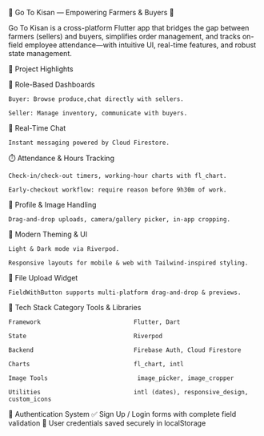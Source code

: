 🚜 Go To Kisan — Empowering Farmers & Buyers 🌾

  Go To Kisan is a cross-platform Flutter app that bridges the gap between farmers (sellers)   and buyers, simplifies order management, and tracks on-field employee attendance—with         intuitive UI, real-time features, and robust state management.

🌟 Project Highlights

🔄 Role-Based Dashboards

    Buyer: Browse produce,chat directly with sellers.

    Seller: Manage inventory, communicate with buyers.

💬 Real-Time Chat

    Instant messaging powered by Cloud Firestore.

⏱️ Attendance & Hours Tracking

    Check-in/check-out timers, working-hour charts with fl_chart.

    Early-checkout workflow: require reason before 9h30m of work.

📸 Profile & Image Handling

    Drag‑and‑drop uploads, camera/gallery picker, in-app cropping.

🎨 Modern Theming & UI

    Light & Dark mode via Riverpod.

    Responsive layouts for mobile & web with Tailwind‑inspired styling.

📂 File Upload Widget

    FieldWithButton supports multi‑platform drag‑and‑drop & previews.

🧰 Tech Stack
      Category                        Tools & Libraries

    Framework                          Flutter, Dart

    State                              Riverpod

    Backend                            Firebase Auth, Cloud Firestore

    Charts                             fl_chart, intl

    Image Tools                         image_picker, image_cropper

    Utilities                          intl (dates), responsive_design, custom_icons

🔐 Authentication System
    ✅ Sign Up / Login forms with complete field validation
    💾 User credentials saved securely in localStorage
